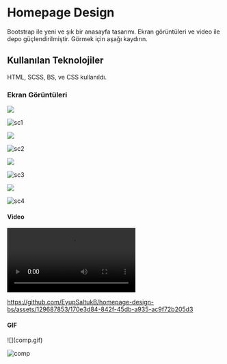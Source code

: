 <h1>Homepage Design</h1>
Bootstrap ile yeni ve şık bir anasayfa tasarımı.
Ekran görüntüleri ve video ile depo güçlendirilmiştir. Görmek için aşağı kaydırın.

<h2> Kullanılan Teknolojiler</h2>

HTML, SCSS, BS, ve CSS kullanıldı.


<h3>Ekran Görüntüleri</h3>

![](sc1.png)

![sc1](https://github.com/EyupSaltukB/homepage-design-bs/assets/129687853/f230a258-6b90-4674-b330-45c8682f3a76)

![](sc2.png)

![sc2](https://github.com/EyupSaltukB/homepage-design-bs/assets/129687853/f877f908-40f4-4f11-bb72-131430e0a3f0)

![](sc3.png)

![sc3](https://github.com/EyupSaltukB/homepage-design-bs/assets/129687853/d6d40583-eba8-4869-8e40-edd8c48c7bb9)


![](sc4.png)

![sc4](https://github.com/EyupSaltukB/homepage-design-bs/assets/129687853/6bd0ce38-e795-4851-ae68-0338821d7bb0)


<h4> Video </h4>

![](sr.mp4)



https://github.com/EyupSaltukB/homepage-design-bs/assets/129687853/170e3d84-842f-45db-a935-ac9f72b205d3




<h4> GIF </h4>
![](comp.gif)

![comp](https://github.com/EyupSaltukB/homepage-design-bs/assets/129687853/bafedbcd-cc3f-4319-a54e-eaf7a4a12ab6)
